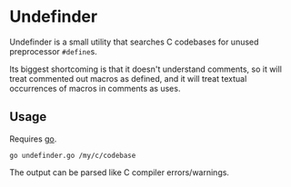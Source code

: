 # Undefinder

Undefinder is a small utility that searches C codebases for unused
preprocessor `#define`s.

Its biggest shortcoming is that it doesn't understand comments, so it
will treat commented out macros as defined, and it will treat textual
occurrences of macros in comments as uses.

## Usage

Requires [go](https://golang.org/).

    go undefinder.go /my/c/codebase

The output can be parsed like C compiler errors/warnings.
